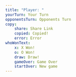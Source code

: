 ```yaml
---
title: "Player: "
yourTurn: Your Turn
opponentsTurn: Opponents Turn
copy:
	share: Share Link
	copied: Copied!
	error: Error
whoWonText:
	x: X Won!
	o: O Won!
	draw: Draw!
	gameOver: Game Over
	startOver: New game
---
```


